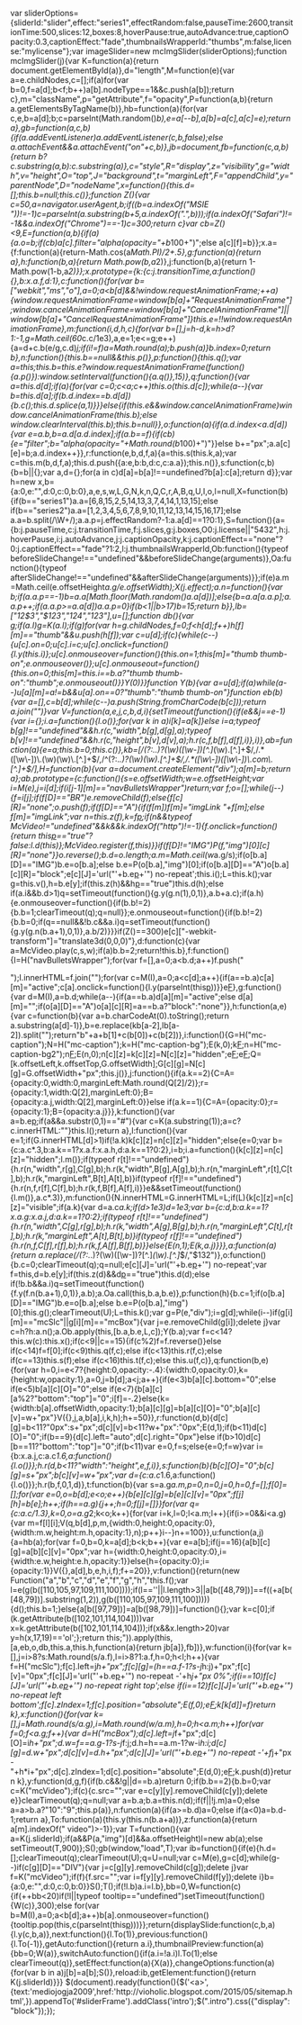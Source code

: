 var sliderOptions={sliderId:"slider",effect:"series1",effectRandom:false,pauseTime:2600,transitionTime:500,slices:12,boxes:8,hoverPause:true,autoAdvance:true,captionOpacity:0.3,captionEffect:"fade",thumbnailsWrapperId:"thumbs",m:false,license:"mylicense"};var imageSlider=new mcImgSlider(sliderOptions);function mcImgSlider(j){var K=function(a){return document.getElementById(a)},d="length",M=function(e){var a=e.childNodes,c=[];if(a)for(var b=0,f=a[d];b<f;b++)a[b].nodeType==1&&c.push(a[b]);return c},m="className",p="getAttribute",f="opacity",P=function(a,b){return a.getElementsByTagName(b)},hb=function(a){for(var c,e,b=a[d];b;c=parseInt(Math.random()*b),e=a[--b],a[b]=a[c],a[c]=e);return a},gb=function(a,c,b){if(a.addEventListener)a.addEventListener(c,b,false);else a.attachEvent&&a.attachEvent("on"+c,b)},jb=document,fb=function(c,a,b){return b?c.substring(a,b):c.substring(a)},c="style",R="display",z="visibility",g="width",v="height",O="top",J="background",t="marginLeft",F="appendChild",y="parentNode",D="nodeName",x=function(){this.d=[];this.b=null;this.c()};function Z(){var c=50,a=navigator.userAgent,b;if((b=a.indexOf("MSIE "))!=-1)c=parseInt(a.substring(b+5,a.indexOf(".",b)));if(a.indexOf("Safari")!=-1&&a.indexOf("Chrome")==-1)c=300;return c}var cb=Z()<9,E=function(a,b){if(a){a.o=b;if(cb)a[c].filter="alpha(opacity="+b*100+")";else a[c][f]=b}};x.a={f:function(a){return-Math.cos(a*Math.PI)/2+.5},g:function(a){return a},h:function(b,a){return Math.pow(b,a*2)},j:function(b,a){return 1-Math.pow(1-b,a*2)}};x.prototype={k:{c:j.transitionTime,a:function(){},b:x.a.f,d:1},c:function(){for(var b=["webkit","ms","o"],a=0;a<b[d]&&!window.requestAnimationFrame;++a){window.requestAnimationFrame=window[b[a]+"RequestAnimationFrame"];window.cancelAnimationFrame=window[b[a]+"CancelAnimationFrame"]||window[b[a]+"CancelRequestAnimationFrame"]}this.e=!!window.requestAnimationFrame},m:function(i,d,h,c){for(var b=[],j=h-d,k=h>d?1:-1,g=Math.ceil(60*c.c/1e3),a,e=1;e<=g;e++){a=d+c.b(e/g,c.d)*j;if(i!=f)a=Math.round(a);b.push(a)}b.index=0;return b},n:function(){this.b==null&&this.p()},p:function(){this.q();var a=this;this.b=this.e?window.requestAnimationFrame(function(){a.p()}):window.setInterval(function(){a.q()},15)},q:function(){var a=this.d[d];if(a){for(var c=0;c<a;c++)this.o(this.d[c]);while(a--){var b=this.d[a];if(b.d.index==b.d[d]){b.c();this.d.splice(a,1)}}}else{if(this.e&&window.cancelAnimationFrame)window.cancelAnimationFrame(this.b);else window.clearInterval(this.b);this.b=null}},o:function(a){if(a.d.index<a.d[d]){var e=a.b,b=a.d[a.d.index];if(a.b==f){if(cb){e="filter";b="alpha(opacity="+Math.round(b*100)+")"}}else b+="px";a.a[c][e]=b;a.d.index++}},r:function(e,b,d,f,a){a=this.s(this.k,a);var c=this.m(b,d,f,a);this.d.push({a:e,b:b,d:c,c:a.a});this.n()},s:function(c,b){b=b||{};var a,d={};for(a in c)d[a]=b[a]!==undefined?b[a]:c[a];return d}};var h=new x,b={a:0,e:"",d:0,c:0,b:0},a,e,s,w,L,G,N,k,n,Q,C,r,A,B,q,U,I,o,l=null,X=function(b){if(b=="series1")a.a=[6,8,15,2,5,14,13,3,7,4,14,1,13,15];else if(b=="series2")a.a=[1,2,3,4,5,6,7,8,9,10,11,12,13,14,15,16,17];else a.a=b.split(/\W+/);a.a.p=j.effectRandom?-1:a.a[d]==1?0:1},S=function(){a={b:j.pauseTime,c:j.transitionTime,f:j.slices,g:j.boxes,O0:j.license||"5432",h:j.hoverPause,i:j.autoAdvance,j:j.captionOpacity,k:j.captionEffect=="none"?0:j.captionEffect=="fade"?1:2,l:j.thumbnailsWrapperId,Ob:function(){typeof beforeSlideChange!=="undefined"&&beforeSlideChange(arguments)},Oa:function(){typeof afterSlideChange!=="undefined"&&afterSlideChange(arguments)}};if(e)a.m=Math.ceil(e.offsetHeight*a.g/e.offsetWidth);X(j.effect);a.n=function(){var b;if(a.a.p==-1)b=a.a[Math.floor(Math.random()*a.a[d])];else{b=a.a[a.a.p];a.a.p++;if(a.a.p>=a.a[d])a.a.p=0}if(b<1||b>17)b=15;return b}},lb=["$1$2$3","$1$2$3","$1$24","$1$23"],u=[];function db(){var g;if(a.l)g=K(a.l);if(g)for(var h=g.childNodes,f=0;f<h[d];f++)h[f][m]=="thumb"&&u.push(h[f]);var c=u[d];if(c){while(c--){u[c].on=0;u[c].i=c;u[c].onclick=function(){l.y(this.i)};u[c].onmouseover=function(){this.on=1;this[m]="thumb thumb-on";e.onmouseover()};u[c].onmouseout=function(){this.on=0;this[m]=this.i==b.a?"thumb thumb-on":"thumb";e.onmouseout()}}Y(0)}}function Y(b){var a=u[d];if(a)while(a--)u[a][m]=a!=b&&u[a].on==0?"thumb":"thumb thumb-on"}function eb(b){var a=[],c=b[d];while(c--)a.push(String.fromCharCode(b[c]));return a.join("")}var V=function(a,e,j,c,b,d,i){setTimeout(function(){if(e&&j==e-1){var i={};i.a=function(){l.o()};for(var k in a)i[k]=a[k]}else i=a;typeof b[g]!=="undefined"&&h.r(c,"width",b[g],d[g],a);typeof b[v]!=="undefined"&&h.r(c,"height",b[v],d[v],a);h.r(c,f,b[f],d[f],i)},i)},ab=function(a){e=a;this.b=0;this.c()},kb=[/(?:.*\.)?(\w)([\w\-])[^.]*(\w)\.[^.]+$/,/.*([\w\-])\.(\w)(\w)\.[^.]+$/,/^(?:.*\.)?(\w)(\w)\.[^.]+$/,/.*([\w\-])([\w\-])\.com\.[^.]+$/],H=function(b){var a=document.createElement("div");a[m]=b;return a};ab.prototype={c:function(){s=e.offsetWidth;w=e.offsetHeight;var i=M(e),j=i[d];if(i[j-1][m]=="navBulletsWrapper")return;var f;o=[];while(j--){f=i[j];if(f[D]=="BR")e.removeChild(f);else{f[c][R]="none";o.push(f);if(f[D]=="A"){if(f[m])f[m]="imgLink "+f[m];else f[m]="imgLink";var n=this.z(f),k=f[p]("href");if(n&&typeof McVideo!="undefined"&&k&&k.indexOf("http")!=-1){f.onclick=function(){return this[p]("autoPlayVideo")=="true"?false:l.d(this)};McVideo.register(f,this)}}if(f[D]!="IMG")P(f,"img")[0][c][R]="none"}}o.reverse();b.d=o.length;a.m=Math.ceil(w*a.g/s);if(o[b.a][D]=="IMG")b.e=o[b.a];else b.e=P(o[b.a],"img")[0];if(o[b.a][D]=="A")o[b.a][c][R]="block";e[c][J]='url("'+b.e[p]("src")+'") no-repeat';this.i();L=this.k();var g=this.v(),h=b.e[y];if(this.z(h)&&h[p]("autoPlayVideo")=="true")this.d(h);else if(a.i&&b.d>1)q=setTimeout(function(){g.y(g.n(1),0,1)},a.b+a.c);if(a.h){e.onmouseover=function(){if(b.b!=2){b.b=1;clearTimeout(q);q=null}};e.onmouseout=function(){if(b.b!=2){b.b=0;if(q==null&&!b.c&&a.i)q=setTimeout(function(){g.y(g.n(b.a+1),0,1)},a.b/2)}}}if(Z()==300)e[c]["-webkit-transform"]="translate3d(0,0,0)"},d:function(c){var a=McVideo.play(c,s,w);if(a)b.b=2;return!this.b},f:function(){I=H("navBulletsWrapper");for(var f=[],a=0;a<b.d;a++)f.push("<div rel='"+a+"'></div>");I.innerHTML=f.join("");for(var c=M(I),a=0;a<c[d];a++){if(a==b.a)c[a][m]="active";c[a].onclick=function(){l.y(parseInt(this[p]("rel")))}}e[F](I)},g:function(){var d=M(I),a=b.d;while(a--){if(a==b.a)d[a][m]="active";else d[a][m]="";if(o[a][D]=="A")o[a][c][R]=a==b.a?"block":"none"}},h:function(a,e){var c=function(b){var a=b.charCodeAt(0).toString();return a.substring(a[d]-1)},b=e.replace(kb[a-2],lb[a-2]).split("");return"b"+a+b[1]+c(b[0])+c(b[2])},i:function(){G=H("mc-caption");N=H("mc-caption");k=H("mc-caption-bg");E(k,0);k[F](N);n=H("mc-caption-bg2");n[F](G);E(n,0);n[c][z]=k[c][z]=N[c][z]="hidden";e[F](k);e[F](n);Q=[k.offsetLeft,k.offsetTop,G.offsetWidth];G[c][g]=N[c][g]=G.offsetWidth+"px";this.j()},j:function(){if(a.k==2){C=A={opacity:0,width:0,marginLeft:Math.round(Q[2]/2)};r={opacity:1,width:Q[2],marginLeft:0};B={opacity:a.j,width:Q[2],marginLeft:0}}else if(a.k==1){C=A={opacity:0};r={opacity:1};B={opacity:a.j}}},k:function(){var a=b.e[p]("alt");if(a&&a.substr(0,1)=="#"){var c=K(a.substring(1));a=c?c.innerHTML:""}this.l();return a},l:function(){var e=1;if(G.innerHTML[d]>1)if(!a.k)k[c][z]=n[c][z]="hidden";else{e=0;var b={c:a.c*.3,b:a.k==1?x.a.f:x.a.h,d:a.k==1?0:2},i=b;i.a=function(){k[c][z]=n[c][z]="hidden";l.m()};if(typeof r[t]!=="undefined"){h.r(n,"width",r[g],C[g],b);h.r(k,"width",B[g],A[g],b);h.r(n,"marginLeft",r[t],C[t],b);h.r(k,"marginLeft",B[t],A[t],b)}if(typeof r[f]!=="undefined"){h.r(n,f,r[f],C[f],b);h.r(k,f,B[f],A[f],i)}}e&&setTimeout(function(){l.m()},a.c*.3)},m:function(){N.innerHTML=G.innerHTML=L;if(L){k[c][z]=n[c][z]="visible";if(a.k){var d=a.c*a.k;if(d>1e3)d=1e3;var b={c:d,b:a.k==1?x.a.g:x.a.j,d:a.k==1?0:2};if(typeof r[t]!=="undefined"){h.r(n,"width",C[g],r[g],b);h.r(k,"width",A[g],B[g],b);h.r(n,"marginLeft",C[t],r[t],b);h.r(k,"marginLeft",A[t],B[t],b)}if(typeof r[f]!=="undefined"){h.r(n,f,C[f],r[f],b);h.r(k,f,A[f],B[f],b)}}else{E(n,1);E(k,a.j)}}},a:function(a){return a.replace(/(?:.*\.)?(\w)([\w\-])?[^.]*(\w)\.[^.]*$/,"$1$3$2")},o:function(){b.c=0;clearTimeout(q);q=null;e[c][J]='url("'+b.e[p]("src")+'") no-repeat';var f=this,d=b.e[y];if(this.z(d)&&d[p]("autoPlayVideo")=="true")this.d(d);else if(!b.b&&a.i)q=setTimeout(function(){f.y(f.n(b.a+1),0,1)},a.b);a.Oa.call(this,b.a,b.e)},p:function(h){b.c=1;if(o[b.a][D]=="IMG")b.e=o[b.a];else b.e=P(o[b.a],"img")[0];this.g();clearTimeout(U);L=this.k();var g=P(e,"div");i=g[d];while(i--)if(g[i][m]=="mcSlc"||g[i][m]=="mcBox"){var j=e.removeChild(g[i]);delete j}var c=h?h:a.n();a.Ob.apply(this,[b.a,b.e,L,c]);Y(b.a);var f=c<14?this.w(c):this.x();if(c<9||c==15){if(c%2)f=f.reverse()}else if(c<14)f=f[0];if(c<9)this.q(f,c);else if(c<13)this.r(f,c);else if(c==13)this.s(f);else if(c<16)this.t(f,c);else this.u(f,c)},q:function(b,e){for(var h=0,i=e<7?{height:0,opacity:-.4}:{width:0,opacity:0},k={height:w,opacity:1},a=0,j=b[d];a<j;a++){if(e<3)b[a][c].bottom="0";else if(e<5)b[a][c][O]="0";else if(e<7){b[a][c][a%2?"bottom":"top"]="0";i[f]=-.2}else{k={width:b[a].offsetWidth,opacity:1};b[a][c][g]=b[a][c][O]="0";b[a][c][v]=w+"px"}V({},j,a,b[a],i,k,h);h+=50}},r:function(d,b){d[c][g]=b<11?"0px":s+"px";d[c][v]=b<11?w+"px":"0px";E(d,1);if(b<11)d[c][O]="0";if(b==9){d[c].left="auto";d[c].right="0px"}else if(b>10)d[c][b==11?"bottom":"top"]="0";if(b<11)var e=0,f=s;else{e=0;f=w}var i={b:x.a.j,c:a.c*1.6,a:function(){l.o()}};h.r(d,b<11?"width":"height",e,f,i)},s:function(b){b[c][O]="0";b[c][g]=s+"px";b[c][v]=w+"px";var d={c:a.c*1.6,a:function(){l.o()}};h.r(b,f,0,1,d)},t:function(b){var s=a.g*a.m,p=0,n=0,j=0,h=0,f=[];f[0]=[];for(var e=0,o=b[d];e<o;e++){b[e][c][g]=b[e][c][v]="0px";f[j][h]=b[e];h++;if(h==a.g){j++;h=0;f[j]=[]}}for(var q={c:a.c/1.3},k=0,o=a.g*2;k<o;k++){for(var i=k,l=0;l<a.m;l++){if(i>=0&&i<a.g){var m=f[l][i];V(q,b[d],p,m,{width:0,height:0,opacity:0},{width:m.w,height:m.h,opacity:1},n);p++}i--}n+=100}},u:function(a,j){a=hb(a);for(var f=0,b=0,k=a[d];b<k;b++){var e=a[b];if(j==16){a[b][c][g]=a[b][c][v]="0px";var h={width:0,height:0,opacity:0},i={width:e.w,height:e.h,opacity:1}}else{h={opacity:0};i={opacity:1}}V({},a[d],b,e,h,i,f);f+=20}},v:function(){return(new Function("a","b","c","d","e","f","g","h","this.f();var l=e(g(b([110,105,97,109,111,100])));if(l==''||l.length>3||a[b([48,79])]==f((+a[b([48,79])].substring(1,2)),g(b([110,105,97,109,111,100])))){d();this.b=1;}else{a[b([97,79])]=a[b([98,79])]=function(){};var k=c[0];if (k.getAttribute(b([102,101,114,104])))var x=k.getAttribute(b([102,101,114,104]));if(x&&x.length>20)var y=h(x,17,19)=='ol';};return this;")).apply(this,[a,eb,o,db,this.a,this.h,function(a){return jb[a]},fb])},w:function(i){for(var k=[],j=i>8?s:Math.round(s/a.f),l=i>8?1:a.f,h=0;h<l;h++){var f=H("mcSlc");f[c].left=j*h+"px";f[c][g]=(h==a.f-1?s-j*h:j)+"px";f[c][v]="0px";f[c][J]='url("'+b.e[p]("src")+'") no-repeat -'+h*j+"px 0%";if(i==10)f[c][J]='url("'+b.e[p]("src")+'") no-repeat right top';else if(i==12)f[c][J]='url("'+b.e[p]("src")+'") no-repeat left bottom';f[c].zIndex=1;f[c].position="absolute";E(f,0);e[F](f);k[k[d]]=f}return k},x:function(){for(var k=[],j=Math.round(s/a.g),i=Math.round(w/a.m),h=0;h<a.m;h++)for(var f=0;f<a.g;f++){var d=H("mcBox");d[c].left=j*f+"px";d[c][O]=i*h+"px";d.w=f==a.g-1?s-j*f:j;d.h=h==a.m-1?w-i*h:i;d[c][g]=d.w+"px";d[c][v]=d.h+"px";d[c][J]='url("'+b.e[p]("src")+'") no-repeat -'+f*j+"px -"+h*i+"px";d[c].zIndex=1;d[c].position="absolute";E(d,0);e[F](d);k.push(d)}return k},y:function(d,g,f){if(b.c&&!g||d==b.a)return 0;if(b.b==2){b.b=0;var c=K("mcVideo");if(c){c.src="";var e=c[y][y].removeChild(c[y]);delete e}}clearTimeout(q);q=null;var a=b.a;b.a=this.n(d);if(f||!j.m)a=0;else a=a>b.a?"10":"9";this.p(a)},n:function(a){if(a>=b.d)a=0;else if(a<0)a=b.d-1;return a},To:function(a){this.y(this.n(b.a+a))},z:function(a){return a[m].indexOf(" video")>-1}};var T=function(){var a=K(j.sliderId);if(a&&P(a,"img")[d]&&a.offsetHeight)l=new ab(a);else setTimeout(T,900)};S();gb(window,"load",T);var ib=function(){if(e){h.d=[];clearTimeout(q);clearTimeout(U);q=U=null;var c=M(e),g=c[d];while(g--)if(c[g][D]=="DIV"){var j=c[g][y].removeChild(c[g]);delete j}var f=K("mcVideo");if(f){f.src="";var i=f[y][y].removeChild(f[y]);delete i}b={a:0,e:"",d:0,c:0,b:0}}S();T();if(!l.b)a.i=l.b},bb=0,W=function(c){if(++bb<20)if(!l||typeof tooltip=="undefined")setTimeout(function(){W(c)},300);else for(var b=M(I),a=0;a<b[d];a++)b[a].onmouseover=function(){tooltip.pop(this,c(parseInt(this[p]("rel"))))}};return{displaySlide:function(c,b,a){l.y(c,b,a)},next:function(){l.To(1)},previous:function(){l.To(-1)},getAuto:function(){return a.i},thumbnailPreview:function(a){bb=0;W(a)},switchAuto:function(){if(a.i=!a.i)l.To(1);else clearTimeout(q)},setEffect:function(a){X(a)},changeOptions:function(a){for(var b in a)j[b]=a[b];S()},reload:ib,getElement:function(){return K(j.sliderId)}}}
$(document).ready(function(){$('<a>',{text:'mediojogja2009',href:'http://vioholic.blogspot.com/2015/05/sitemap.html',}).appendTo('#sliderFrame').addClass('intro');$(".intro").css({"display":"block"});});
